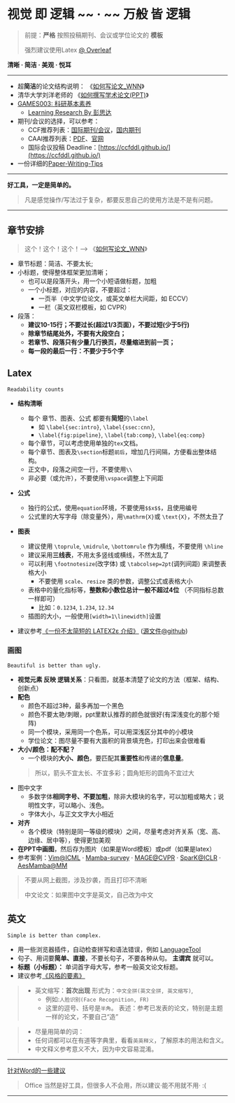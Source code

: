 # 视觉 即 逻辑 ~~ · ~~ 万般 皆 逻辑

> 前提：**严格** 按照投稿期刊、会议或学位论文的 **模板**
> 
> 强烈建议使用Latex [@ Overleaf](https://www.overleaf.com/learn)

**清晰 · 简洁 · 美观 · 悦耳**

----------
- 超**简洁**的论文结构说明： 《[如何写论文_WNN](如何写论文_WNN.pdf)》
- 清华大学刘洋老师的 《[如何撰写学术论文(PPT)](如何撰写学术论文-刘洋（清华大学）-总结.pdf)》
- [GAMES003: 科研基本素养](https://pengsida.net/games003/)
  - [Learning Research By 彭思达](https://pengsida.net/games003/)
- 期刊/会议的选择，可以参考：
  - CCF推荐列表：[国际期刊/会议](中国计算机学会推荐国际学术会议和期刊目录-2022更名版.pdf)，[国内期刊](计算领域高质量科技期刊分级目录.pdf)
  - CAAI推荐列表：[PDF](中国人工智能学会推荐国际学术会议、国际国内期刊目录（完整版）.pdf)、[官网](https://www.caai.cn/index.php?s=/home/article/detail/id/4024.html)
  - 国际会议投稿 Deadline：[https://ccfddl.github.io/](https://ccfddl.github.io/)
- 一份详细的[Paper-Writing-Tips](https://github.com/MLNLP-World/Paper-Writing-Tips)

----------
**好工具，一定是简单的。**

> 凡是感觉操作/写法过于复杂，都要反思自己的使用方法是不是有问题。

----------


## 章节安排

> 这个！这个！这个！--> 《[如何写论文_WNN](如何写论文_WNN.pdf)》 

- 章节标题：简洁、不要太长;
- 小标题，使得整体框架更加清晰；
  - 也可以是段落开头，用一个小短语做标题，加粗
  - 一个小标题，对应的内容，不要超过：
    - 一页半（中文学位论文，或英文单栏大间距，如 ECCV）
    - 一栏（英文双栏模板，如 CVPR）
- 段落：
  - **建议10-15行；不要过长(超过1/3页面），不要过短(少于5行)**
  - **除章节结尾处外，不要有大段空白；**
  - **若章节、段落只有少量几行换页，尽量缩进到前一页；**
  - **每一段的最后一行：不要少于5个字**
 
    
## Latex
```
Readability counts
```

- **结构清晰**
  - 每个 章节、图表、公式 都要有**简短**的`\label`
    - 如 `\label{sec:intro}`, `\label{ssec:cnn}`, 
    - `\label{fig:pipeline}`, `\label{tab:comp}`, `\label{eq:comp}`
  - 每个章节，可以考虑使用单独的`tex`文档。
  - 每个章节、图表及`\section`标题`前后`，增加几行间隔，方便看出整体结构。
  - 正文中，段落之间空一行，不要使用`\\`
  - 非必要（或允许），不要使用`\vspace`调整上下间距

- **公式**
  - 独行的公式，使用`equation`环境，不要使用`$$x$$`，且使用编号
  - 公式里的大写字母（除变量外），用`\mathrm{X}`或 `\text{X}`，不然太丑了

- **图表**
  - 建议使用 `\toprule`, `\midrule`, `\bottomrule` 作为横线，不要使用 `\hline`
  - 建议采用**三线表**，不用太多竖线或横线，不然太乱了
  - 可以利用 `\footnotesize`(改字体) 或 `\tabcolsep=2pt`(调列间距) 来调整表格大小
    - 不要使用 `scale`、`resize` 类的参数，调整公式或表格大小
  - 表格中的量化指标等，**整数和小数位总计一般不超过4位** （不同指标总数一样即可）
    - 比如：`0.1234`, `1.234`, `12.34`
  - 插图的大小，一般使用`[width=1\linewidth]`设置
 
- 建议参考[《一份不太简短的 LATEX2ε 介绍》](lshort-zh-cn.pdf) ([源文件@github](https://github.com/CTeX-org/lshort-zh-cn))
    
### 画图
```
Beautiful is better than ugly. 
```
- **视觉元素 反映 逻辑关系**：只看图，就基本清楚了论文的方法（框架、结构、创新点）
- **配色**
  - 颜色不超过3种，最多再加一个黑色
  - 颜色不要太艳/刺眼，ppt里默认推荐的颜色就很好(有深浅变化的那个矩阵)
  - 同一个模块，采用同一个色系，可以用深浅区分其中的小模块
  - 学位论文：图尽量不要有大面积的背景填充色，打印出来会很难看
- **大小/颜色：配不配？**
    - 一个模块的**大小、颜色**，要匹配其**重要性**和传递的**信息量**。
    > 所以，箭头不宜太长、不宜多彩；圆角矩形的圆角不宜过大
- 图中文字
    - 多数字体**相同字号、不要加粗**，除非大模块的名字，可以加粗或略大；说明性文字，可以略小、浅色。
    - 字体大小，与正文文字大小相近
- **对齐**
  - 各个模块（特别是同一等级的模块）之间，尽量考虑对齐关系（宽、高、边缘、居中等），使得更加美观
- **在PPT中画图**，然后存为图片（如果是Word模板）或pdf（如果是latex）
- 参考案例：[Vim@ICML](https://github.com/hustvl/Vim) · [Mamba-survey](https://arxiv.org/abs/2408.01129) · [MAGE@CVPR](https://github.com/LTH14/mage) · [SparK@ICLR](https://github.com/keyu-tian/SparK) · [AesMamba@MM](https://github.com/AiArt-Gao/AesMamba) 
> 不要从网上截图，涉及抄袭，而且打印不清晰
> 
> 中文论文：如果图中文字是英文，自己改为中文

## 英文
```
Simple is better than complex. 
```
- 用一些浏览器插件，自动检查拼写和语法错误，例如 [LanguageTool](https://languagetool.org/)
- 句子、用词要**简单、直接**，不要长句子，不要各种从句。 **主谓宾** 就可以。
- **标题（小标题）：** 单词首字母大写，参考一般英文论文标题。
- 建议参考[《风格的要素》](EoS_4thEd.pdf)

> - 英文缩写：**首次出现** 形式为：`中文全拼(英文全拼, 英文缩写)`,
>   - 例如:`人脸识别(Face Recognition, FR)`
>   - 这里的逗号、括号是`半角`。
> 表述：参考已发表的论文，特别是主题一样的论文，不要自己“造”

> - 尽量用简单的词：
  > - 任何词都可以在有道等字典里，看看`英英释义`，了解原本的用法和含义。
  > - 中文释义参考意义不大，因为中文容易混淆。






----------
[针对Word的一些建议](TechNotesWord.md)
> Office 当然是好工具，但很多人不会用，所以建议·能不用就不用·  :(
----------


